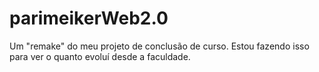 # parimeikerWeb2.0
Um "remake" do meu projeto de conclusão de curso. Estou fazendo isso para ver o quanto evoluí desde a faculdade.
